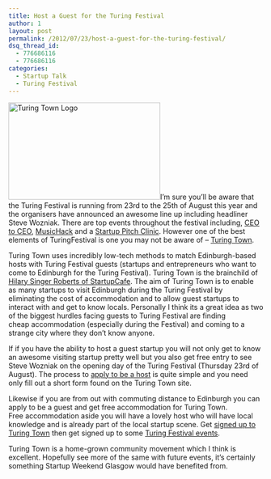 ```yaml
---
title: Host a Guest for the Turing Festival
author: 1
layout: post
permalink: /2012/07/23/host-a-guest-for-the-turing-festival/
dsq_thread_id:
  - 776686116
  - 776686116
categories:
  - Startup Talk
  - Turing Festival
---
```

[<img class="size-medium wp-image-870 alignright" title="turing-town" src="http://rookieoven.com/wp-content/uploads/2012/07/turing-town-300x192.jpeg" alt="Turing Town Logo" width="300" height="192" />][1]I&#8217;m sure you&#8217;ll be aware that the Turing Festival is running from 23rd to the 25th of August this year and the organisers have announced an awesome line up including headliner Steve Wozniak. There are top events throughout the festival including, [CEO to CEO][2], [MusicHack][3] and a [Startup Pitch Clinic][4]. However one of the best elements of TuringFestival is one you may not be aware of &#8211; [Turing Town][5].

Turing Town uses incredibly low-tech methods to match Edinburgh-based hosts with Turing Festival guests (startups and entrepreneurs who want to come to Edinburgh for the Turing Festival). Turing Town is the brainchild of [Hilary Singer Roberts of StartupCafe][6]. The aim of Turing Town is to enable as many startups to visit Edinburgh during the Turing Festival by eliminating the cost of accommodation and to allow guest startups to interact with and get to know locals. Personally I think its a great idea as two of the biggest hurdles facing guests to Turing Festival are finding cheap accommodation (especially during the Festival) and coming to a strange city where they don&#8217;t know anyone.

If if you have the ability to host a guest startup you will not only get to know an awesome visiting startup pretty well but you also get free entry to see Steve Wozniak on the opening day of the Turing Festival (Thursday 23rd of August). The process to [apply to be a host][7] is quite simple and you need only fill out a short form found on the Turing Town site.

Likewise if you are from out with commuting distance to Edinburgh you can apply to be a guest and get free accommodation for Turing Town. Free accommodation aside you will have a lovely host who will have local knowledge and is already part of the local startup scene. Get [signed up to Turing Town][8] then get signed up to some [Turing Festival events][9].

Turing Town is a home-grown community movement which I think is excellent. Hopefully see more of the same with future events, it&#8217;s certainly something Startup Weekend Glasgow would have benefited from.

&nbsp;

 [1]: http://turingtown.co.uk/
 [2]: http://www.turingfestival.com/ceo-to-ceo/ "CEO to CEO workshop turing"
 [3]: http://www.turingfestival.com/music-hack-scotland/ "Music hack Turing Fest"
 [4]: http://www.turingfestival.com/pitch-coaching/ "Startup Pitch Coaching"
 [5]: http://turingtown.co.uk/ "Turing Town"
 [6]: http://twitter.com/hilarysinger "Hilary Singer Roberts"
 [7]: http://turingtown.wufoo.com/forms/z7x3x5/ "Turing town host form"
 [8]: http://turingtown.wufoo.com/forms/m7x3r3/ "Guest Sign up turing Town"
 [9]: http://www.turingfestival.com/tickets/ "Turing Festival Tickets"
